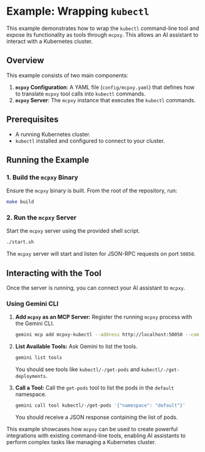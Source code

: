 # Example: Wrapping `kubectl`

This example demonstrates how to wrap the `kubectl` command-line tool and expose its functionality as tools through `mcpxy`. This allows an AI assistant to interact with a Kubernetes cluster.

## Overview

This example consists of two main components:

1. **`mcpxy` Configuration**: A YAML file (`config/mcpxy.yaml`) that defines how to translate `mcpxy` tool calls into `kubectl` commands.
2. **`mcpxy` Server**: The `mcpxy` instance that executes the `kubectl` commands.

## Prerequisites

- A running Kubernetes cluster.
- `kubectl` installed and configured to connect to your cluster.

## Running the Example

### 1. Build the `mcpxy` Binary

Ensure the `mcpxy` binary is built. From the root of the repository, run:

```bash
make build
```

### 2. Run the `mcpxy` Server

Start the `mcpxy` server using the provided shell script.

```bash
./start.sh
```

The `mcpxy` server will start and listen for JSON-RPC requests on port `50050`.

## Interacting with the Tool

Once the server is running, you can connect your AI assistant to `mcpxy`.

### Using Gemini CLI

1. **Add `mcpxy` as an MCP Server:**
   Register the running `mcpxy` process with the Gemini CLI.

   ```bash
   gemini mcp add mcpxy-kubectl --address http://localhost:50050 --command "sleep" "infinity"
   ```

2. **List Available Tools:**
   Ask Gemini to list the tools.

   ```bash
   gemini list tools
   ```

   You should see tools like `kubectl/-/get-pods` and `kubectl/-/get-deployments`.

3. **Call a Tool:**
   Call the `get-pods` tool to list the pods in the `default` namespace.

   ```bash
   gemini call tool kubectl/-/get-pods '{"namespace": "default"}'
   ```

   You should receive a JSON response containing the list of pods.

This example showcases how `mcpxy` can be used to create powerful integrations with existing command-line tools, enabling AI assistants to perform complex tasks like managing a Kubernetes cluster.

